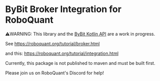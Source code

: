
# ByBit Broker Integration for RoboQuant

⚠️WARNING: This library and the [ByBit Kotlin API](https://github.com/alleyway/bybit-kotlin-api) are a work in progress.


See https://roboquant.org/tutorial/broker.html

and this: https://roboquant.org/tutorial/integration.html


Currently, this package is not published to maven and must be built first.



Please join us on RoboQuant's Discord for help!







